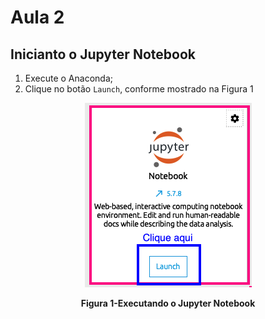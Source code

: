 # Aula 2

## Inicianto o Jupyter Notebook

1. Execute o Anaconda;
2. Clique no botão `Launch`, conforme mostrado na Figura 1

<p align="center">
  <img src="imagens/AnacondaNavigator2.png" alt="Executando o Jupyter Notebook">
</p>
<p align="center">
   <strong>Figura 1-Executando o Jupyter Notebook</strong> 
</p>